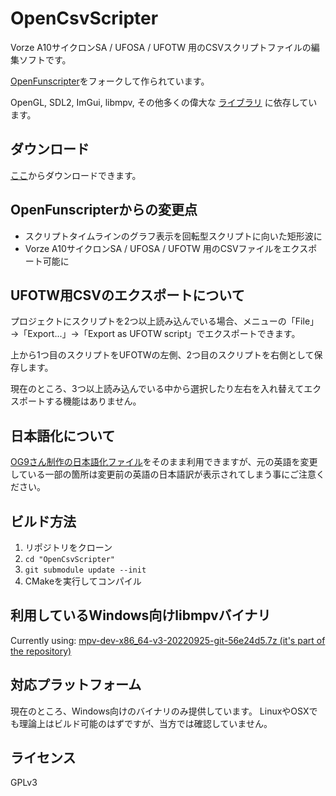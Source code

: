 # OpenCsvScripter

Vorze A10サイクロンSA / UFOSA / UFOTW 用のCSVスクリプトファイルの編集ソフトです。

[OpenFunscripter](https://github.com/OpenFunscripter/OFS)をフォークして作られています。

OpenGL, SDL2, ImGui, libmpv, その他多くの偉大な [ライブラリ](https://github.com/OpenFunscripter/OpenFunscripter/tree/master/lib) に依存しています。

## ダウンロード

[ここ](https://github.com/scry1-csv/OpenCsvScripter/releases/)からダウンロードできます。

## OpenFunscripterからの変更点

- スクリプトタイムラインのグラフ表示を回転型スクリプトに向いた矩形波に
- Vorze A10サイクロンSA / UFOSA / UFOTW 用のCSVファイルをエクスポート可能に

## UFOTW用CSVのエクスポートについて

プロジェクトにスクリプトを2つ以上読み込んでいる場合、メニューの「File」→「Export...」→「Export as UFOTW script」でエクスポートできます。

上から1つ目のスクリプトをUFOTWの左側、2つ目のスクリプトを右側として保存します。

現在のところ、3つ以上読み込んでいる中から選択したり左右を入れ替えてエクスポートする機能はありません。

## 日本語化について

[OG9さん制作の日本語化ファイル](https://ci-en.dlsite.com/creator/17620/article/810051#e3a487a527)をそのまま利用できますが、元の英語を変更している一部の箇所は変更前の英語の日本語訳が表示されてしまう事にご注意ください。

## ビルド方法

1. リポジトリをクローン
2. `cd "OpenCsvScripter"`
3. `git submodule update --init`
4. CMakeを実行してコンパイル

## 利用しているWindows向けlibmpvバイナリ

Currently using: [mpv-dev-x86_64-v3-20220925-git-56e24d5.7z (it's part of the repository)](https://sourceforge.net/projects/mpv-player-windows/files/libmpv/)

## 対応プラットフォーム

現在のところ、Windows向けのバイナリのみ提供しています。
LinuxやOSXでも理論上はビルド可能のはずですが、当方では確認していません。

## ライセンス
GPLv3
